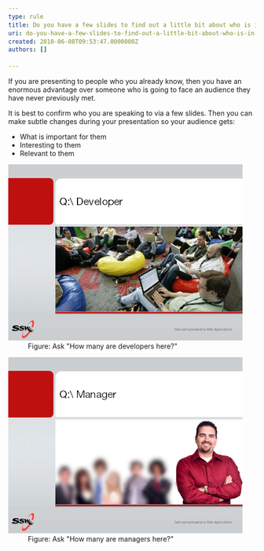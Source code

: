 ```yaml
---
type: rule
title: Do you have a few slides to find out a little bit about who is in your audience?
uri: do-you-have-a-few-slides-to-find-out-a-little-bit-about-who-is-in-your-audience
created: 2010-06-08T09:53:47.0000000Z
authors: []

---
```




<span class='intro'> If you are presenting to people who you already know, then you have an enormous advantage over someone who is going to face an audience they have never previously met.
 </span>


  <p>It is best to confirm who you are speaking to via a few slides. Then you can make subtle changes during your presentation so your audience gets&#58;</p>
<ul>
    <li>What is important for them</li>
    <li>Interesting to them</li>
    <li>Relevant to them </li>
</ul>
<dl>
    <dt><img class="ms-rteCustom-ImageArea" src="./developer.gif" alt="" /> </dt>
    <dd class="ms-rteCustom-FigureNormal">Figure&#58; Ask &quot;How many are developers here?&quot; </dd>
</dl>
<dl>
    <dt><img class="ms-rteCustom-ImageArea" src="./manager.gif" alt="" /> </dt>
    <dd class="ms-rteCustom-FigureNormal">Figure&#58; Ask &quot;How many are managers here?&quot; </dd>
</dl>



